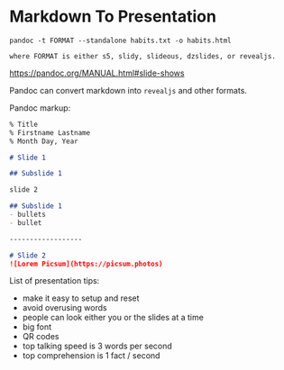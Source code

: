 # Markdown To Presentation

```
pandoc -t FORMAT --standalone habits.txt -o habits.html

where FORMAT is either s5, slidy, slideous, dzslides, or revealjs.
```

https://pandoc.org/MANUAL.html#slide-shows

Pandoc can convert markdown into `revealjs` and other formats.

Pandoc markup:
```md
% Title
% Firstname Lastname
% Month Day, Year

# Slide 1

## Subslide 1

slide 2

## Subslide 1
- bullets
- bullet

------------------

# Slide 2
![Lorem Picsum](https://picsum.photos)

```

List of presentation tips:
- make it easy to setup and reset
- avoid overusing words
- people can look either you or the slides at a time
- big font
- QR codes
- top talking speed is 3 words per second
- top comprehension is 1 fact / second
